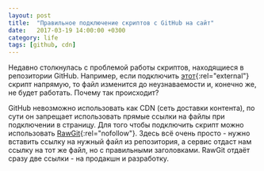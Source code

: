 ```yaml
---
layout: post
title:  "Правильное подключение скриптов с GitHub на сайт"
date:   2017-03-19 14:00:00 +0300
category: life
tags: [github, cdn]
---
```

Недавно столкнулась с проблемой работы скриптов, находящиеся в репозитории GitHub. Например, если подключить [этот](//github.com/kaptn3/blog/blob/master/assets/js/main.js){:rel="external"} скрипт напрямую, то файл изменится до неузнаваемости и, конечно же, не будет работать. Почему так происходит?
<!--more-->
GitHub невозможно использовать как CDN (сеть доставки контента), по сути он запрещает использовать прямые ссылки на файлы при подключении в страницу. Для того чтобы подключить скрипт можно использовать [RawGit](//rawgit.com){:rel="nofollow"}.
Здесь всё очень просто - нужно вставить ссылку на нужный файл из репозитория, а сервис отдаст нам ссылку на тот же файл, но с правильными заголовками. RawGit отдаёт сразу две ссылки - на продакшн и разработку.